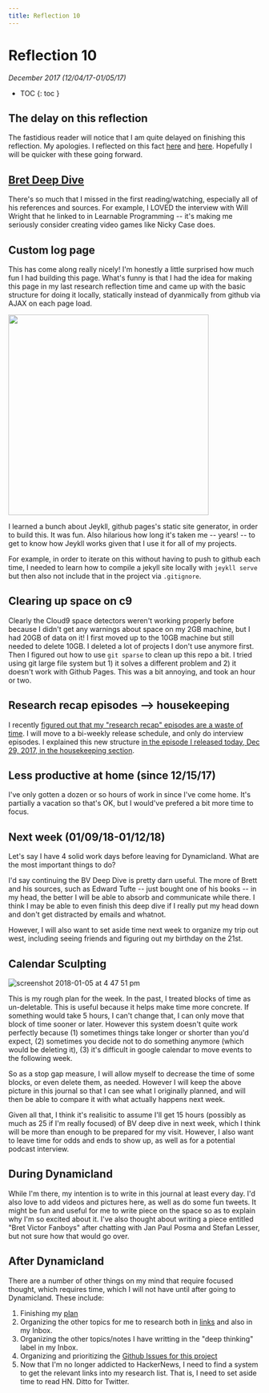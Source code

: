 ```yaml
---
title: Reflection 10
---
```


# Reflection 10

_December 2017 (12/04/17-01/05/17)_

* TOC
{: toc } 


## The delay on this reflection

The fastidious reader will notice that I am quite delayed on finishing this reflection. My apologies. I reflected on this fact [here](http://futureofcoding.org/log#where-have-i-been-this-week) and [here](http://futureofcoding.org/log#reflecting-on-reflection-10). Hopefully I will be quicker with these going forward.

## [Bret Deep Dive](http://futureofcoding.org/notes/bret-victor/)

There's so much that I missed in the first reading/watching, especially all of his references and sources. For example, I LOVED the interview with Will Wright that he linked to in Learnable Programming -- it's making me seriously consider creating video games like Nicky Case does.

## Custom log page

This has come along really nicely! I'm honestly a little surprised how much fun I had building this page. What's funny is that I had the idea for making this page in my last research reflection time and came up with the basic structure for doing it locally, statically instead of dyanmically from github via AJAX on each page load.

<img src="https://user-images.githubusercontent.com/2288939/34268155-b2e1fb02-e64d-11e7-8c28-154516fa02d1.png" width="400">

I learned a bunch about Jeykll, github pages's static site generator, in order to build this. It was fun. Also hilarious how long it's taken me --  years! -- to get to know how Jeykll works given that I use it for all of my projects.

For example, in order to iterate on this without having to push to github each time, I needed to learn how to compile a jekyll site locally with `jeykll serve` but then also not include that in the project via `.gitignore`.

## Clearing up space on c9

Clearly the Cloud9 space detectors weren't working properly before because I didn't get any warnings about space on my 2GB machine, but I had 20GB of data on it! I first moved up to the 10GB machine but still needed to delete 10GB. I deleted a lot of projects I don't use anymore first. Then I figured out how to use `git sparse` to clean up this repo a bit. I tried using git large file system but 1) it solves a different problem and 2) it doesn't work with Github Pages. This was a bit annoying, and took an hour or two.

## Research recap episodes --> housekeeping

I recently [figured out that my "research recap" episodes are a waste of time](http://futureofcoding.org/log#cons-and-pros-of-my-current-schedule). I will move to a bi-weekly release schedule, and only do interview episodes. I explained this new structure [in the episode I released today, Dec 29, 2017, in the housekeeping section](/episodes/20).

## Less productive at home (since 12/15/17)

I've only gotten a dozen or so hours of work in since I've come home. It's partially a vacation so that's OK, but I would've prefered a bit more time to focus.

## Next week (01/09/18-01/12/18)

Let's say I have 4 solid work days before leaving for Dynamicland. What are the most important things to do?

I'd say continuing the BV Deep Dive is pretty darn useful. The more of Brett and his sources, such as Edward Tufte -- just bought one of his books -- in my head, the better I will be able to absorb and communicate while there. I think I may be able to even finish this deep dive if I really put my head down and don't get distracted by emails and whatnot.

However, I will also want to set aside time next week to organize my trip out west, including seeing friends and figuring out my birthday on the 21st.

## Calendar Sculpting

![screenshot 2018-01-05 at 4 47 51 pm](https://user-images.githubusercontent.com/2288939/34630320-9858384e-f239-11e7-8351-3a875ab05189.png)

This is my rough plan for the week. In the past, I treated blocks of time as un-deletable. This is useful because it helps make time more concrete. If something would take 5 hours, I can't change that, I can only move that block of time sooner or later. However this system doesn't quite work perfectly because (1) sometimes things take longer or shorter than you'd expect, (2) sometimes you decide not to do something anymore (which would be deleting it), (3) it's difficult in google calendar to move events to the following week. 

So as a stop gap measure, I will allow myself to decrease the time of some blocks, or even delete them, as needed. However I will keep the above picture in this journal so that I can see what I originally planned, and will then be able to compare it with what actually happens next week.

Given all that, I think it's realisitic to assume I'll get 15 hours (possibly as much as 25 if I'm really focused) of BV deep dive in next week, which I think will be more than enough to be prepared for my visit. However, I also want to leave time for odds and ends to show up, as well as for a potential podcast interview.

## During Dynamicland

While I'm there, my intention is to write in this journal at least every day. I'd also love to add videos and pictures here, as well as do some fun tweets. It might be fun and useful for me to write piece on the space so as to explain why I'm so excited about it. I've also thought about writing a piece entitled "Bret Victor Fanboys" after chatting with Jan Paul Posma and Stefan Lesser, but not sure how that would go over.

## After Dynamicland

There are a number of other things on my mind that require focused thought, which requires time, which I will not have until after going to Dynamicland. These include:

1. Finishing my [plan](/plan)
2. Organizing the other topics for me to research both in [links](/links) and also in my Inbox.
3. Organizing the other topics/notes I have writting in the "deep thinking" label in my Inbox.
4. Organizing and prioritizing the [Github Issues for this project](https://github.com/futureofcoding/futureofcoding.org/issues)
5. Now that I'm no longer addicted to HackerNews, I need to find a system to get the relevant links into my research list. That is, I need to set aside time to read HN. Ditto for Twitter.



